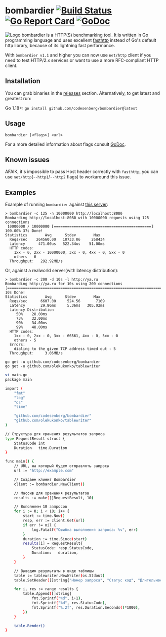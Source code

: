 # bombardier [![Build Status](https://codesenberg.semaphoreci.com/badges/bombardier/branches/master.svg?key=249c678c-eb2a-441e-8128-1bdcfb9aaca6)](https://codesenberg.semaphoreci.com/projects/bombardier) [![Go Report Card](https://goreportcard.com/badge/github.com/codesenberg/bombardier)](https://goreportcard.com/report/github.com/codesenberg/bombardier) [![GoDoc](https://godoc.org/github.com/codesenberg/bombardier?status.svg)](http://godoc.org/github.com/codesenberg/bombardier)
![Logo](https://raw.githubusercontent.com/codesenberg/bombardier/master/img/logo.png)
bombardier is a HTTP(S) benchmarking tool. It is written in Go programming language and uses excellent [fasthttp](https://github.com/valyala/fasthttp) instead of Go's default http library, because of its lightning fast performance. 

With `bombardier v1.1` and higher you can now use `net/http` client if you need to test HTTP/2.x services or want to use a more RFC-compliant HTTP client.

## Installation
You can grab binaries in the [releases](https://github.com/codesenberg/bombardier/releases) section.
Alternatively, to get latest and greatest run:

Go 1.18+: `go install github.com/codesenberg/bombardier@latest`

## Usage
```
bombardier [<flags>] <url>
```

For a more detailed information about flags consult [GoDoc](http://godoc.org/github.com/codesenberg/bombardier).

## Known issues
AFAIK, it's impossible to pass Host header correctly with `fasthttp`, you can use `net/http`(`--http1`/`--http2` flags) to workaround this issue.

## Examples
Example of running `bombardier` against [this server](https://godoc.org/github.com/codesenberg/bombardier/cmd/utils/simplebenchserver):
```
> bombardier -c 125 -n 10000000 http://localhost:8080
Bombarding http://localhost:8080 with 10000000 requests using 125 connections
 10000000 / 10000000 [============================================] 100.00% 37s Done!
Statistics        Avg      Stdev        Max
  Reqs/sec    264560.00   10733.06     268434
  Latency      471.00us   522.34us    51.00ms
  HTTP codes:
    1xx - 0, 2xx - 10000000, 3xx - 0, 4xx - 0, 5xx - 0
    others - 0
  Throughput:   292.92MB/s
```
Or, against a realworld server(with latency distribution):
```
> bombardier -c 200 -d 10s -l http://ya.ru
Bombarding http://ya.ru for 10s using 200 connections
[=========================================================================] 10s Done!
Statistics        Avg      Stdev        Max
  Reqs/sec      6607.00     524.56       7109
  Latency       29.86ms     5.36ms   305.02ms
  Latency Distribution
     50%    28.00ms
     75%    32.00ms
     90%    34.00ms
     99%    48.00ms
  HTTP codes:
    1xx - 0, 2xx - 0, 3xx - 66561, 4xx - 0, 5xx - 0
    others - 5
  Errors:
    dialing to the given TCP address timed out - 5
  Throughput:     3.06MB/s
```



```
go get -u github.com/codesenberg/bombardier
go get -u github.com/olekukonko/tablewriter
```


``` bash
vi main.go
package main

import (
	"fmt"
	"log"
	"os"
	"time"

	"github.com/codesenberg/bombardier"
	"github.com/olekukonko/tablewriter"
)

// Структура для хранения результатов запроса
type RequestResult struct {
	StatusCode int
	Duration   time.Duration
}

func main() {
	// URL, на который будем отправлять запросы
	url := "http://example.com"

	// Создаем клиент Bombardier
	client := bombardier.NewClient()

	// Массив для хранения результатов
	results := make([]RequestResult, 10)

	// Выполняем 10 запросов
	for i := 0; i < 10; i++ {
		start := time.Now()
		resp, err := client.Get(url)
		if err != nil {
			log.Fatalf("Ошибка выполнения запроса: %v", err)
		}
		duration := time.Since(start)
		results[i] = RequestResult{
			StatusCode: resp.StatusCode,
			Duration:   duration,
		}
	}

	// Выводим результаты в виде таблицы
	table := tablewriter.NewWriter(os.Stdout)
	table.SetHeader([]string{"Номер запроса", "Статус код", "Длительность (ms)"})

	for i, res := range results {
		table.Append([]string{
			fmt.Sprintf("%d", i+1),
			fmt.Sprintf("%d", res.StatusCode),
			fmt.Sprintf("%.2f", res.Duration.Seconds()*1000),
		})
	}

	table.Render()
}
```
